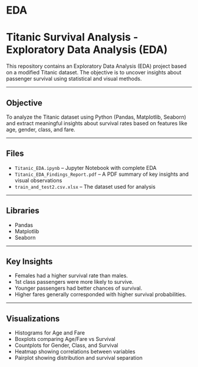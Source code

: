 # EDA

#  Titanic Survival Analysis - Exploratory Data Analysis (EDA)

This repository contains an Exploratory Data Analysis (EDA) project based on a modified Titanic dataset. The objective is to uncover insights about passenger survival using statistical and visual methods.

---

##  Objective

To analyze the Titanic dataset using Python (Pandas, Matplotlib, Seaborn) and extract meaningful insights about survival rates based on features like age, gender, class, and fare.

---

##  Files

- `Titanic_EDA.ipynb` – Jupyter Notebook with complete EDA
- `Titanic_EDA_Findings_Report.pdf` – A PDF summary of key insights and visual observations
- `train_and_test2.csv.xlsx` – The dataset used for analysis

---

## Libraries

- Pandas
- Matplotlib
- Seaborn
---

##  Key Insights

- Females had a higher survival rate than males.
- 1st class passengers were more likely to survive.
- Younger passengers had better chances of survival.
- Higher fares generally corresponded with higher survival probabilities.

---

##  Visualizations

- Histograms for Age and Fare
- Boxplots comparing Age/Fare vs Survival
- Countplots for Gender, Class, and Survival
- Heatmap showing correlations between variables
- Pairplot showing distribution and survival separation
